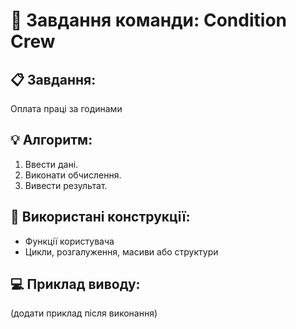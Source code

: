 # 🧩 Завдання команди: Condition Crew

## 📋 Завдання:
Оплата праці за годинами

## 💡 Алгоритм:
1. Ввести дані.
2. Виконати обчислення.
3. Вивести результат.

## 🧠 Використані конструкції:
- Функції користувача
- Цикли, розгалуження, масиви або структури

## 💻 Приклад виводу:
(додати приклад після виконання)
